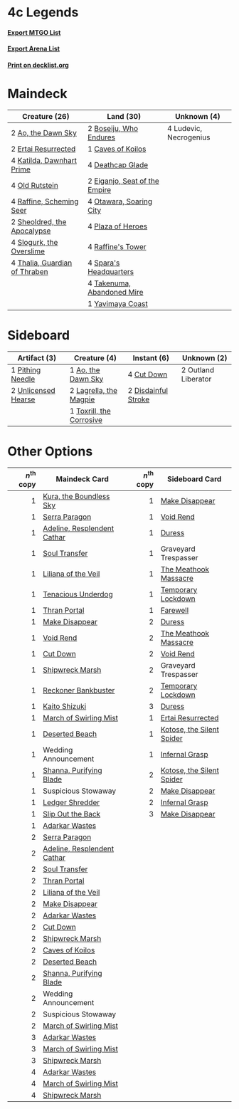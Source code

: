 # 4c Legends

#### [Export MTGO List](../collection/4c%20Legends/4c%20Legends.txt)
#### [Export Arena List](../collection/4c%20Legends/4c%20Legends_arena.txt)
#### [Print on decklist.org](http://decklist.org/?deckmain=2%09Ao,%20the%20Dawn%20Sky%0A2%09Boseiju,%20Who%20Endures%0A1%09Caves%20of%20Koilos%0A4%09Deathcap%20Glade%0A2%09Eiganjo,%20Seat%20of%20the%20Empire%0A2%09Ertai%20Resurrected%0A4%09Katilda,%20Dawnhart%20Prime%0A4%09Ludevic,%20Necrogenius%0A4%09Old%20Rutstein%0A4%09Otawara,%20Soaring%20City%0A4%09Plaza%20of%20Heroes%0A4%09Raffine's%20Tower%0A4%09Raffine,%20Scheming%20Seer%0A2%09Sheoldred,%20the%20Apocalypse%0A4%09Slogurk,%20the%20Overslime%0A4%09Spara's%20Headquarters%0A4%09Takenuma,%20Abandoned%20Mire%0A4%09Thalia,%20Guardian%20of%20Thraben%0A1%09Yavimaya%20Coast&deckside=1%09Ao,%20the%20Dawn%20Sky%0A4%09Cut%20Down%0A2%09Disdainful%20Stroke%0A2%09Lagrella,%20the%20Magpie%0A2%09Outland%20Liberator%0A1%09Pithing%20Needle%0A1%09Toxrill,%20the%20Corrosive%0A2%09Unlicensed%20Hearse)
# Maindeck

|                                             Creature (26)                                              |                                               Land (30)                                                |     Unknown (4)      |
|--------------------------------------------------------------------------------------------------------|--------------------------------------------------------------------------------------------------------|----------------------|
|2 [Ao, the Dawn Sky](http://gatherer.wizards.com/Pages/Card/Details.aspx?multiverseid=548292)           |2 [Boseiju, Who Endures](http://gatherer.wizards.com/Pages/Card/Details.aspx?multiverseid=548579)       |4 Ludevic, Necrogenius|
|2 [Ertai Resurrected](http://gatherer.wizards.com/Pages/Card/Details.aspx?multiverseid=574679)          |1 [Caves of Koilos](http://gatherer.wizards.com/Pages/Card/Details.aspx?multiverseid=129497)            |                      |
|4 [Katilda, Dawnhart Prime](http://gatherer.wizards.com/Pages/Card/Details.aspx?multiverseid=535024)    |4 [Deathcap Glade](http://gatherer.wizards.com/Pages/Card/Details.aspx?multiverseid=541137)             |                      |
|4 [Old Rutstein](http://gatherer.wizards.com/Pages/Card/Details.aspx?multiverseid=541118)               |2 [Eiganjo, Seat of the Empire](http://gatherer.wizards.com/Pages/Card/Details.aspx?multiverseid=548581)|                      |
|4 [Raffine, Scheming Seer](http://gatherer.wizards.com/Pages/Card/Details.aspx?multiverseid=555414)     |4 [Otawara, Soaring City](http://gatherer.wizards.com/Pages/Card/Details.aspx?multiverseid=548584)      |                      |
|2 [Sheoldred, the Apocalypse](http://gatherer.wizards.com/Pages/Card/Details.aspx?multiverseid=574587)  |4 [Plaza of Heroes](http://gatherer.wizards.com/Pages/Card/Details.aspx?multiverseid=574732)            |                      |
|4 [Slogurk, the Overslime](http://gatherer.wizards.com/Pages/Card/Details.aspx?multiverseid=535038)     |4 [Raffine's Tower](http://gatherer.wizards.com/Pages/Card/Details.aspx?multiverseid=555455)            |                      |
|4 [Thalia, Guardian of Thraben](http://gatherer.wizards.com/Pages/Card/Details.aspx?multiverseid=442025)|4 [Spara's Headquarters](http://gatherer.wizards.com/Pages/Card/Details.aspx?multiverseid=555458)       |                      |
|                                                                                                        |4 [Takenuma, Abandoned Mire](http://gatherer.wizards.com/Pages/Card/Details.aspx?multiverseid=548591)   |                      |
|                                                                                                        |1 [Yavimaya Coast](http://gatherer.wizards.com/Pages/Card/Details.aspx?multiverseid=129810)             |                      |


# Sideboard

|                                         Artifact (3)                                         |                                           Creature (4)                                            |                                         Instant (6)                                          |    Unknown (2)    |
|----------------------------------------------------------------------------------------------|---------------------------------------------------------------------------------------------------|----------------------------------------------------------------------------------------------|-------------------|
|1 [Pithing Needle](http://gatherer.wizards.com/Pages/Card/Details.aspx?multiverseid=129526)   |1 [Ao, the Dawn Sky](http://gatherer.wizards.com/Pages/Card/Details.aspx?multiverseid=548292)      |4 [Cut Down](http://gatherer.wizards.com/Pages/Card/Details.aspx?multiverseid=574569)         |2 Outland Liberator|
|2 [Unlicensed Hearse](http://gatherer.wizards.com/Pages/Card/Details.aspx?multiverseid=555447)|2 [Lagrella, the Magpie](http://gatherer.wizards.com/Pages/Card/Details.aspx?multiverseid=555397)  |2 [Disdainful Stroke](http://gatherer.wizards.com/Pages/Card/Details.aspx?multiverseid=420705)|                   |
|                                                                                              |1 [Toxrill, the Corrosive](http://gatherer.wizards.com/Pages/Card/Details.aspx?multiverseid=540984)|                                                                                              |                   |


# Other Options

|*n*<sup>th</sup> copy|                                            Maindeck Card                                             |*n*<sup>th</sup> copy|                                           Sideboard Card                                           |
|--------------------:|------------------------------------------------------------------------------------------------------|--------------------:|----------------------------------------------------------------------------------------------------|
|                    1|[Kura, the Boundless Sky](http://gatherer.wizards.com/Pages/Card/Details.aspx?multiverseid=548509)    |                    1|[Make Disappear](http://gatherer.wizards.com/Pages/Card/Details.aspx?multiverseid=555250)           |
|                    1|[Serra Paragon](http://gatherer.wizards.com/Pages/Card/Details.aspx?multiverseid=574512)              |                    1|[Void Rend](http://gatherer.wizards.com/Pages/Card/Details.aspx?multiverseid=555431)                |
|                    1|[Adeline, Resplendent Cathar](http://gatherer.wizards.com/Pages/Card/Details.aspx?multiverseid=534751)|                    1|[Duress](http://gatherer.wizards.com/Pages/Card/Details.aspx?multiverseid=14557)                    |
|                    1|[Soul Transfer](http://gatherer.wizards.com/Pages/Card/Details.aspx?multiverseid=548423)              |                    1|Graveyard Trespasser                                                                                |
|                    1|[Liliana of the Veil](http://gatherer.wizards.com/Pages/Card/Details.aspx?multiverseid=235597)        |                    1|[The Meathook Massacre](http://gatherer.wizards.com/Pages/Card/Details.aspx?multiverseid=534886)    |
|                    1|[Tenacious Underdog](http://gatherer.wizards.com/Pages/Card/Details.aspx?multiverseid=555298)         |                    1|[Temporary Lockdown](http://gatherer.wizards.com/Pages/Card/Details.aspx?multiverseid=574516)       |
|                    1|[Thran Portal](http://gatherer.wizards.com/Pages/Card/Details.aspx?multiverseid=574739)               |                    1|[Farewell](http://gatherer.wizards.com/Pages/Card/Details.aspx?multiverseid=548306)                 |
|                    1|[Make Disappear](http://gatherer.wizards.com/Pages/Card/Details.aspx?multiverseid=555250)             |                    2|[Duress](http://gatherer.wizards.com/Pages/Card/Details.aspx?multiverseid=14557)                    |
|                    1|[Void Rend](http://gatherer.wizards.com/Pages/Card/Details.aspx?multiverseid=555431)                  |                    2|[The Meathook Massacre](http://gatherer.wizards.com/Pages/Card/Details.aspx?multiverseid=534886)    |
|                    1|[Cut Down](http://gatherer.wizards.com/Pages/Card/Details.aspx?multiverseid=574569)                   |                    2|[Void Rend](http://gatherer.wizards.com/Pages/Card/Details.aspx?multiverseid=555431)                |
|                    1|[Shipwreck Marsh](http://gatherer.wizards.com/Pages/Card/Details.aspx?multiverseid=535066)            |                    2|Graveyard Trespasser                                                                                |
|                    1|[Reckoner Bankbuster](http://gatherer.wizards.com/Pages/Card/Details.aspx?multiverseid=548568)        |                    2|[Temporary Lockdown](http://gatherer.wizards.com/Pages/Card/Details.aspx?multiverseid=574516)       |
|                    1|[Kaito Shizuki](http://gatherer.wizards.com/Pages/Card/Details.aspx?multiverseid=548538)              |                    3|[Duress](http://gatherer.wizards.com/Pages/Card/Details.aspx?multiverseid=14557)                    |
|                    1|[March of Swirling Mist](http://gatherer.wizards.com/Pages/Card/Details.aspx?multiverseid=548358)     |                    1|[Ertai Resurrected](http://gatherer.wizards.com/Pages/Card/Details.aspx?multiverseid=574679)        |
|                    1|[Deserted Beach](http://gatherer.wizards.com/Pages/Card/Details.aspx?multiverseid=535058)             |                    1|[Kotose, the Silent Spider](http://gatherer.wizards.com/Pages/Card/Details.aspx?multiverseid=548541)|
|                    1|Wedding Announcement                                                                                  |                    1|[Infernal Grasp](http://gatherer.wizards.com/Pages/Card/Details.aspx?multiverseid=534880)           |
|                    1|[Shanna, Purifying Blade](http://gatherer.wizards.com/Pages/Card/Details.aspx?multiverseid=574698)    |                    2|[Kotose, the Silent Spider](http://gatherer.wizards.com/Pages/Card/Details.aspx?multiverseid=548541)|
|                    1|Suspicious Stowaway                                                                                   |                    2|[Make Disappear](http://gatherer.wizards.com/Pages/Card/Details.aspx?multiverseid=555250)           |
|                    1|[Ledger Shredder](http://gatherer.wizards.com/Pages/Card/Details.aspx?multiverseid=555247)            |                    2|[Infernal Grasp](http://gatherer.wizards.com/Pages/Card/Details.aspx?multiverseid=534880)           |
|                    1|[Slip Out the Back](http://gatherer.wizards.com/Pages/Card/Details.aspx?multiverseid=555263)          |                    3|[Make Disappear](http://gatherer.wizards.com/Pages/Card/Details.aspx?multiverseid=555250)           |
|                    1|[Adarkar Wastes](http://gatherer.wizards.com/Pages/Card/Details.aspx?multiverseid=129458)             |                     |                                                                                                    |
|                    2|[Serra Paragon](http://gatherer.wizards.com/Pages/Card/Details.aspx?multiverseid=574512)              |                     |                                                                                                    |
|                    2|[Adeline, Resplendent Cathar](http://gatherer.wizards.com/Pages/Card/Details.aspx?multiverseid=534751)|                     |                                                                                                    |
|                    2|[Soul Transfer](http://gatherer.wizards.com/Pages/Card/Details.aspx?multiverseid=548423)              |                     |                                                                                                    |
|                    2|[Thran Portal](http://gatherer.wizards.com/Pages/Card/Details.aspx?multiverseid=574739)               |                     |                                                                                                    |
|                    2|[Liliana of the Veil](http://gatherer.wizards.com/Pages/Card/Details.aspx?multiverseid=235597)        |                     |                                                                                                    |
|                    2|[Make Disappear](http://gatherer.wizards.com/Pages/Card/Details.aspx?multiverseid=555250)             |                     |                                                                                                    |
|                    2|[Adarkar Wastes](http://gatherer.wizards.com/Pages/Card/Details.aspx?multiverseid=129458)             |                     |                                                                                                    |
|                    2|[Cut Down](http://gatherer.wizards.com/Pages/Card/Details.aspx?multiverseid=574569)                   |                     |                                                                                                    |
|                    2|[Shipwreck Marsh](http://gatherer.wizards.com/Pages/Card/Details.aspx?multiverseid=535066)            |                     |                                                                                                    |
|                    2|[Caves of Koilos](http://gatherer.wizards.com/Pages/Card/Details.aspx?multiverseid=129497)            |                     |                                                                                                    |
|                    2|[Deserted Beach](http://gatherer.wizards.com/Pages/Card/Details.aspx?multiverseid=535058)             |                     |                                                                                                    |
|                    2|[Shanna, Purifying Blade](http://gatherer.wizards.com/Pages/Card/Details.aspx?multiverseid=574698)    |                     |                                                                                                    |
|                    2|Wedding Announcement                                                                                  |                     |                                                                                                    |
|                    2|Suspicious Stowaway                                                                                   |                     |                                                                                                    |
|                    2|[March of Swirling Mist](http://gatherer.wizards.com/Pages/Card/Details.aspx?multiverseid=548358)     |                     |                                                                                                    |
|                    3|[Adarkar Wastes](http://gatherer.wizards.com/Pages/Card/Details.aspx?multiverseid=129458)             |                     |                                                                                                    |
|                    3|[March of Swirling Mist](http://gatherer.wizards.com/Pages/Card/Details.aspx?multiverseid=548358)     |                     |                                                                                                    |
|                    3|[Shipwreck Marsh](http://gatherer.wizards.com/Pages/Card/Details.aspx?multiverseid=535066)            |                     |                                                                                                    |
|                    4|[Adarkar Wastes](http://gatherer.wizards.com/Pages/Card/Details.aspx?multiverseid=129458)             |                     |                                                                                                    |
|                    4|[March of Swirling Mist](http://gatherer.wizards.com/Pages/Card/Details.aspx?multiverseid=548358)     |                     |                                                                                                    |
|                    4|[Shipwreck Marsh](http://gatherer.wizards.com/Pages/Card/Details.aspx?multiverseid=535066)            |                     |                                                                                                    |

